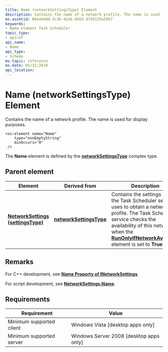 ```yaml
---
title: Name (networkSettingsType) Element
description: Contains the name of a network profile. The name is used for display purposes.
ms.assetid: 86e4e68d-3c36-41eb-8563-d7d5125a5957
keywords:
- Name element Task Scheduler
topic_type:
- apiref
api_name:
- Name
api_type:
- Schema
ms.topic: reference
ms.date: 05/31/2018
api_location: 
---
```


# Name (networkSettingsType) Element

Contains the name of a network profile. The name is used for display purposes.

``` syntax
<xs:element name="Name"
    type="nonEmptyString"
    minOccurs="0"
 />
```

The **Name** element is defined by the [**networkSettingsType**](taskschedulerschema-networksettingstype-complextype.md) complex type.

## Parent element



| Element                                                                                            | Derived from                                                                       | Description                                                                                                                                                                                                                                                                                                        |
|----------------------------------------------------------------------------------------------------|------------------------------------------------------------------------------------|--------------------------------------------------------------------------------------------------------------------------------------------------------------------------------------------------------------------------------------------------------------------------------------------------------------------|
| [**NetworkSettings (settingsType)**](taskschedulerschema-networksettings-settingstype-element.md) | [**networkSettingsType**](taskschedulerschema-networksettingstype-complextype.md) | Contains the settings that the Task Scheduler service uses to obtain a network profile. The Task Scheduler service checks the availability of this network when the [**RunOnlyIfNetworkAvailable**](taskschedulerschema-runonlyifnetworkavailable-settingstype-element.md) element is set to **True**.<br/> |



## Remarks

For C++ development, see [**Name Property of INetworkSettings**](/windows/desktop/api/taskschd/nf-taskschd-inetworksettings-get_name).

For script development, see [**NetworkSettings.Name**](networksettings-name.md).

## Requirements



| Requirement | Value |
|-------------------------------------|------------------------------------------------------|
| Minimum supported client<br/> | Windows Vista \[desktop apps only\]<br/>       |
| Minimum supported server<br/> | Windows Server 2008 \[desktop apps only\]<br/> |



 

 





